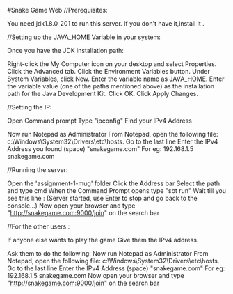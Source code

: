 #Snake Game Web
//Prerequisites:

You need jdk1.8.0_201 to run this server.
If you don't have it,install it .



//Setting up the JAVA_HOME Variable in your system:

Once you have the JDK installation path:

Right-click the My Computer icon on your desktop and select Properties.
Click the Advanced tab.
Click the Environment Variables button.
Under System Variables, click New.
Enter the variable name as JAVA_HOME.
Enter the variable value (one of the paths mentioned above) as the installation path for the Java Development Kit.
Click OK.
Click Apply Changes.




//Setting the IP:

Open Command prompt
Type "ipconfig"
Find your IPv4 Address


Now run Notepad as Administrator
From Notepad, open the following file: c:\Windows\System32\Drivers\etc\hosts.
Go to the last line
Enter the IPv4 Address you found (space) "snakegame.com"
For eg: 192.168.1.5 snakegame.com



//Running the server:

Open the 'assignment-1-mug' folder
Click the Address bar
Select the path and type cmd
When the Command Prompt opens type "sbt run"
Wait till you see this line : (Server started, use Enter to stop and go back to the console...)
Now open your browser and type "http://snakegame.com:9000/join" on the search bar




//For the other users :

If anyone else wants to play the game
Give them the IPv4 address.

Ask them to do the following:
Now run Notepad as Administrator
From Notepad, open the following file: c:\Windows\System32\Drivers\etc\hosts.
Go to the last line
Enter the IPv4 Address (space) "snakegame.com"
For eg: 192.168.1.5 snakegame.com
Now open your browser and type "http://snakegame.com:9000/join" on the search bar


